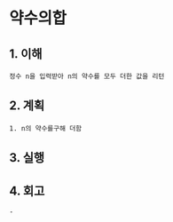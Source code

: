 # 약수의합

## 1. 이해
    정수 n을 입력받아 n의 약수를 모두 더한 값을 리턴

## 2. 계획
    1. n의 약수를구해 더함

## 3. 실행

## 4. 회고
    - 